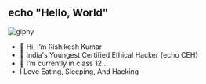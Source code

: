 ## echo "Hello, World"

![giphy](https://user-images.githubusercontent.com/61688224/170113386-09fe6bb8-9bf8-40d2-a40a-0089ededf0b9.gif)

- 👋 Hi, I’m Rishikesh Kumar
- 👀 India's Youngest Certified Ethical Hacker {echo CEH}
- 🌱 I’m currently in class 12...
- I Love Eating, Sleeping, And Hacking
<!---
DarkKnight-PingPong/DarkKnight-PingPong is a ✨ special ✨ repository because its `README.md` (this file) appears on your GitHub profile.
You can click the Preview link to take a look at your changes.
--->
